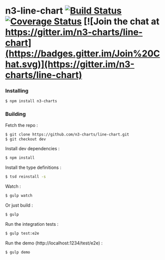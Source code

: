 # n3-line-chart [![Build Status](https://travis-ci.org/n3-charts/line-chart.svg?branch=dev)](https://travis-ci.org/n3-charts/line-chart) [![Coverage Status](https://coveralls.io/repos/n3-charts/line-chart/badge.svg?branch=dev&pouet=tut)](https://coveralls.io/r/n3-charts/line-chart?branch=dev) [![Join the chat at https://gitter.im/n3-charts/line-chart](https://badges.gitter.im/Join%20Chat.svg)](https://gitter.im/n3-charts/line-chart)

### Installing
```sh
$ npm install n3-charts
```

### Building
Fetch the repo :
```sh
$ git clone https://github.com/n3-charts/line-chart.git
$ git checkout dev
```

Install dev dependencies :
```sh
$ npm install
```

Install the type definitions :
```sh
$ tsd reinstall -s
```

Watch :
```sh
$ gulp watch
```

Or just build :
```sh
$ gulp
```

Run the integration tests :

```sh
$ gulp test:e2e
```

Run the demo (http://localhost:1234/test/e2e) :

```sh
$ gulp demo
```
